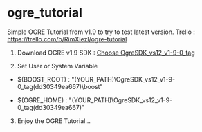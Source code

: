 # ogre_tutorial
Simple OGRE Tutorial from v1.9 to try to test latest version.
Trello : https://trello.com/b/RimXIezl/ogre-tutorial

1. Download OGRE v1.9 SDK : [Choose OgreSDK_vs12_v1-9-0_tag](https://bitbucket.org/lezo/ogre_build/downloads)

2. Set User or System Variable

 * $(BOOST_ROOT) : "(YOUR_PATH)\OgreSDK_vs12_v1-9-0_tag(dd30349ea667)\boost"
   
 * $(OGRE_HOME) : "(YOUR_PATH)\OgreSDK_vs12_v1-9-0_tag(dd30349ea667)"

3. Enjoy the OGRE Tutorial...